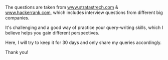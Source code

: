 The questions are taken from www.stratastrech.com & www.hackerrank.com, which includes interview questions from different big companies.

It's challenging and a good way of practice your query-writing skills, which I believe helps you gain different perspectives.

Here, I will try to keep it for 30 days and only share my queries accordingly.

Thank you!
